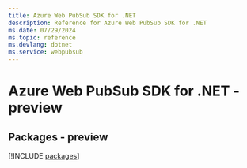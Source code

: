 ```yaml
---
title: Azure Web PubSub SDK for .NET
description: Reference for Azure Web PubSub SDK for .NET
ms.date: 07/29/2024
ms.topic: reference
ms.devlang: dotnet
ms.service: webpubsub
---
```

# Azure Web PubSub SDK for .NET - preview
## Packages - preview
[!INCLUDE [packages](web-pubsub-index.md)]